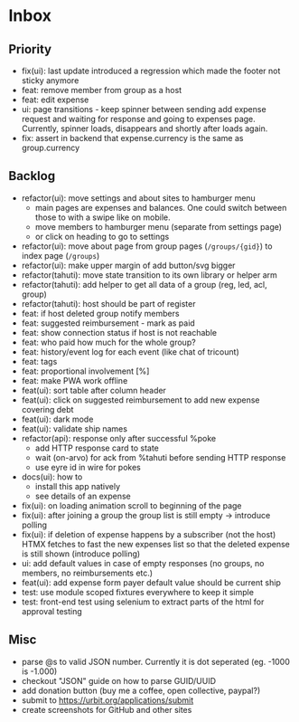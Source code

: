 # Inbox

## Priority

- fix(ui): last update introduced a regression which made the footer not sticky anymore
- feat: remove member from group as a host
- feat: edit expense
- ui: page transitions - keep spinner between sending add expense request and waiting
    for response and going to expenses page.
    Currently, spinner loads, disappears and shortly after loads again.
- fix: assert in backend that expense.currency is the same as group.currency

## Backlog

- refactor(ui): move settings and about sites to hamburger menu
  - main pages are expenses and balances. One could switch between those to
    with a swipe like on mobile.
  - move members to hamburger menu (separate from settings page)
  - or click on heading to go to settings
- refactor(ui): move about page from group pages (`/groups/{gid}`)
  to index page (`/groups`)
- refactor(ui): make upper margin of add button/svg bigger
- refactor(tahuti): move state transition to its own library or helper arm
- refactor(tahuti): add helper to get all data of a group (reg, led, acl, group)
- refactor(tahuti): host should be part of register
- feat: if host deleted group notify members
- feat: suggested reimbursement - mark as paid
- feat: show connection status if host is not reachable
- feat: who paid how much for the whole group?
- feat: history/event log for each event (like chat of tricount)
- feat: tags
- feat: proportional involvement [%]
- feat: make PWA work offline
- feat(ui): sort table after column header
- feat(ui): click on suggested reimbursement to add new expense covering debt
- feat(ui): dark mode
- feat(ui): validate ship names
- refactor(api): response only after successful %poke
  - add HTTP response card to state
  - wait (on-arvo) for ack from %tahuti before sending HTTP response
  - use eyre id in wire for pokes
- docs(ui): how to
  - install this app natively
  - see details of an expense
- fix(ui): on loading animation scroll to beginning of the page
- fix(ui): after joining a group the group list is still empty -> introduce polling
- fix(ui): if deletion of expense happens by a subscriber (not the host) HTMX fetches
  to fast the new expenses list so that the deleted expense is still shown 
  (introduce polling)
- ui: add default values in case of empty responses
  (no groups, no members, no reimbursements etc.)
- feat(ui): add expense form payer default value should be current ship
- test: use module scoped fixtures everywhere to keep it simple
- test: front-end test using selenium to extract parts of the html for approval testing

## Misc

- parse @s to valid JSON number. Currently it is dot seperated (eg. -1000 is -1.000)
- checkout "JSON" guide on how to parse GUID/UUID
- add donation button (buy me a coffee, open collective, paypal?)
- submit to https://urbit.org/applications/submit
- create screenshots for GitHub and other sites
